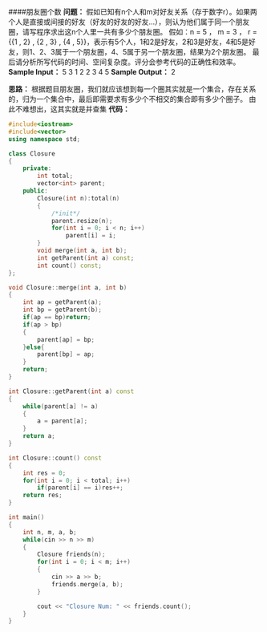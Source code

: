 ####朋友圈个数
**问题：**
假如已知有n个人和m对好友关系（存于数字r）。如果两个人是直接或间接的好友（好友的好友的好友...），则认为他们属于同一个朋友圈，请写程序求出这n个人里一共有多少个朋友圈。 假如：n = 5 ， m = 3 ， r = {{1 , 2} , {2 , 3} , {4 , 5}}，表示有5个人，1和2是好友，2和3是好友，4和5是好友，则1、2、3属于一个朋友圈，4、5属于另一个朋友圈，结果为2个朋友圈。 最后请分析所写代码的时间、空间复杂度。评分会参考代码的正确性和效率。
**Sample Input：**
5 3
1 2
2 3
4 5
**Sample Output：**
2

**思路：**
根据题目朋友圈，我们就应该想到每一个圈其实就是一个集合，存在关系的，归为一个集合中，最后即需要求有多少个不相交的集合即有多少个圈子。
由此不难想出，这其实就是并查集
**代码：**
```C++
#include<iostream>
#include<vector>
using namespace std;

class Closure
{
	private:
		int total;
		vector<int> parent;
	public:
		Closure(int n):total(n)
		{
			/*init*/
			parent.resize(n);
			for(int i = 0; i < n; i++)
				parent[i] = i;
		}
		void merge(int a, int b);
		int getParent(int a) const;
		int count() const;
};

void Closure::merge(int a, int b)
{
	int ap = getParent(a);
	int bp = getParent(b);
	if(ap == bp)return;
	if(ap > bp)
	{
		parent[ap] = bp;
	}else{
		parent[bp] = ap;
	}
	return;
}

int Closure::getParent(int a) const
{
	while(parent[a] != a)
	{
		a = parent[a];
	}
	return a;
}

int Closure::count() const
{
	int res = 0;
	for(int i = 0; i < total; i++)
		if(parent[i] == i)res++;
	return res;
}

int main()
{
	int n, m, a, b;
	while(cin >> n >> m)
	{
		Closure friends(n);
		for(int i = 0; i < m; i++)
		{
			cin >> a >> b;
			friends.merge(a, b);
		}

		cout << "Closure Num: " << friends.count();
	}
}
```